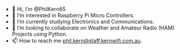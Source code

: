 - 👋 Hi, I’m @PhilKern65
- 👀 I’m interested in Raspberry Pi Micro Controllers.
- 🌱 I’m currently studying Electronics and Communications.
- 💞️ I’m looking to collaborate on Weather and Amateur Radio (HAM) Projects using Python.
- 📫 How to reach me phil.kern@staff.kernwifi.com.au.

<!---
PhilKern65/PhilKern65 is a ✨ special ✨ repository because its `README.md` (this file) appears on your GitHub profile.
You can click the Preview link to take a look at your changes.
--->
